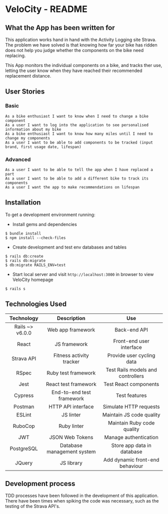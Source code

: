 # VeloCity - README

## What the App has been written for
This application works hand in hand with the Activity Logging site Strava.  The problem we have solved is that knowing how far your bike has ridden does not help you judge whether the components on the bike need replacing.

This App monitors the individual components on a bike, and tracks ther use, letting the user know when they have reached their recommended replacement distance.

## User Stories
### Basic
```
As a bike enthusiast I want to know when I need to change a bike component
As a user I want to log into the application to see personalised information about my bike
As a bike enthusiast I want to know how many miles until I need to change my components
As a user I want to be able to add components to be tracked (input brand, first usage date, lifespan)
```
### Advanced
```
As a user I want to be able to tell the app when I have replaced a part
As a user I want to be able to add a different bike to track its components
As a user I want the app to make recommendations on lifespan
```

## Installation
To get a development environment running:
- Install gems and dependencies
```
$ bundle install
$ npm install --check-files
```
- Create development and test env databases and tables
```
$ rails db:create
$ rails db:migrate
$ db:migrate RAILS_ENV=test
```
- Start local server and visit ```http://localhost:3000``` in browser to view VeloCity homepage
```
$ rails s
```

## Technologies Used
| Technology | Description | Use |
| :--------------------------------: | :--------------------------------: | :--------------------------------: |
| Rails ~> v6.0.0 | Web app framework | Back-end API |
| React | JS framework | Front-end user interface |
| Strava API | Fitness activity tracker| Provide user cycling data |
| RSpec | Ruby test framework  | Test Rails models and controllers |
| Jest | React test framework | Test React components |
| Cypress | End-to-end test framework | Test features |
| Postman | HTTP API interface | Simulate HTTP requests |
| ESLint | JS linter | Maintain JS code quality |
| RuboCop | Ruby linter | Maintain Ruby code quality |
| JWT | JSON Web Tokens | Manage authentication |
| PostgreSQL | Database management system | Store app data in database |
| JQuery | JS library | Add dynamic front-end behaviour |

## Development process
TDD processes have been followed in the development of this application.  There have been times when spiking the code was necessary, such as the testing of the Strava API's.

